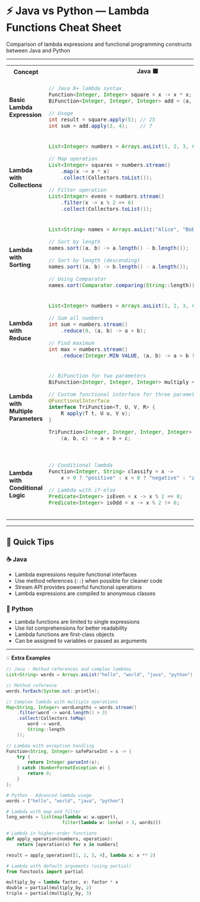 # ⚡ Java vs Python — Lambda Functions Cheat Sheet

Comparison of lambda expressions and functional programming constructs between Java and Python

---

<table>
<tr>
<th>Concept</th>
<th>Java 🟦</th>
<th>Python 🐍</th>
</tr>
<tr>
<td><strong>Basic Lambda Expression</strong></td>
<td>

```java
// Java 8+ lambda syntax
Function<Integer, Integer> square = x -> x * x;
BiFunction<Integer, Integer, Integer> add = (a, b) -> a + b;

// Usage
int result = square.apply(5); // 25
int sum = add.apply(3, 4);    // 7
```

</td>
<td>

```python
# Python lambda syntax
square = lambda x: x * x
add = lambda a, b: a + b

# Usage
result = square(5)  # 25
sum_val = add(3, 4)  # 7
```

</td>
</tr>
<tr>
<td><strong>Lambda with Collections</strong></td>
<td>

```java
List<Integer> numbers = Arrays.asList(1, 2, 3, 4, 5);

// Map operation
List<Integer> squares = numbers.stream()
    .map(x -> x * x)
    .collect(Collectors.toList());

// Filter operation
List<Integer> evens = numbers.stream()
    .filter(x -> x % 2 == 0)
    .collect(Collectors.toList());
```

</td>
<td>

```python
numbers = [1, 2, 3, 4, 5]

# Map operation
squares = list(map(lambda x: x * x, numbers))

# Filter operation
evens = list(filter(lambda x: x % 2 == 0, numbers))

# List comprehensions (more Pythonic)
squares = [x * x for x in numbers]
evens = [x for x in numbers if x % 2 == 0]
```

</td>
</tr>
<tr>
<td><strong>Lambda with Sorting</strong></td>
<td>

```java
List<String> names = Arrays.asList("Alice", "Bob", "Charlie");

// Sort by length
names.sort((a, b) -> a.length() - b.length());

// Sort by length (descending)
names.sort((a, b) -> b.length() - a.length());

// Using Comparator
names.sort(Comparator.comparing(String::length));
```

</td>
<td>

```python
names = ["Alice", "Bob", "Charlie"]

# Sort by length
names.sort(key=lambda x: len(x))

# Sort by length (descending)
names.sort(key=lambda x: len(x), reverse=True)

# Using sorted() function
sorted_names = sorted(names, key=lambda x: len(x))
```

</td>
</tr>
<tr>
<td><strong>Lambda with Reduce</strong></td>
<td>

```java
List<Integer> numbers = Arrays.asList(1, 2, 3, 4, 5);

// Sum all numbers
int sum = numbers.stream()
    .reduce(0, (a, b) -> a + b);

// Find maximum
int max = numbers.stream()
    .reduce(Integer.MIN_VALUE, (a, b) -> a > b ? a : b);
```

</td>
<td>

```python
from functools import reduce

numbers = [1, 2, 3, 4, 5]

# Sum all numbers
sum_val = reduce(lambda a, b: a + b, numbers)

# Find maximum
max_val = reduce(lambda a, b: a if a > b else b, numbers)
```

</td>
</tr>
<tr>
<td><strong>Lambda with Multiple Parameters</strong></td>
<td>

```java
// BiFunction for two parameters
BiFunction<Integer, Integer, Integer> multiply = (a, b) -> a * b;

// Custom functional interface for three parameters
@FunctionalInterface
interface TriFunction<T, U, V, R> {
    R apply(T t, U u, V v);
}

TriFunction<Integer, Integer, Integer, Integer> addThree = 
    (a, b, c) -> a + b + c;
```

</td>
<td>

```python
# Multiple parameters in lambda
multiply = lambda a, b: a * b

# Three parameters
add_three = lambda a, b, c: a + b + c

# More complex lambda
process_data = lambda x, y, z: (x + y) * z if x > 0 else y * z
```

</td>
</tr>
<tr>
<td><strong>Lambda with Conditional Logic</strong></td>
<td>

```java
// Conditional lambda
Function<Integer, String> classify = x -> 
    x > 0 ? "positive" : x < 0 ? "negative" : "zero";

// Lambda with if-else
Predicate<Integer> isEven = x -> x % 2 == 0;
Predicate<Integer> isOdd = x -> x % 2 != 0;
```

</td>
<td>

```python
# Conditional lambda
classify = lambda x: "positive" if x > 0 else "negative" if x < 0 else "zero"

# Lambda with if-else
is_even = lambda x: x % 2 == 0
is_odd = lambda x: x % 2 != 0

# More complex conditional
process = lambda x: x * 2 if x > 10 else x + 1 if x > 5 else x
```

</td>
</tr>
</table>

---

## 🧩 Quick Tips

### ☕ Java
- Lambda expressions require functional interfaces
- Use method references (`::`) when possible for cleaner code
- Stream API provides powerful functional operations
- Lambda expressions are compiled to anonymous classes

### 🐍 Python
- Lambda functions are limited to single expressions
- Use list comprehensions for better readability
- Lambda functions are first-class objects
- Can be assigned to variables or passed as arguments

---

💡 **Extra Examples**

```java
// Java - Method references and complex lambdas
List<String> words = Arrays.asList("hello", "world", "java", "python");

// Method reference
words.forEach(System.out::println);

// Complex lambda with multiple operations
Map<String, Integer> wordLengths = words.stream()
    .filter(word -> word.length() > 3)
    .collect(Collectors.toMap(
        word -> word,
        String::length
    ));

// Lambda with exception handling
Function<String, Integer> safeParseInt = s -> {
    try {
        return Integer.parseInt(s);
    } catch (NumberFormatException e) {
        return 0;
    }
};
```

```python
# Python - Advanced lambda usage
words = ["hello", "world", "java", "python"]

# Lambda with map and filter
long_words = list(map(lambda w: w.upper(), 
                     filter(lambda w: len(w) > 3, words)))

# Lambda in higher-order functions
def apply_operation(numbers, operation):
    return [operation(x) for x in numbers]

result = apply_operation([1, 2, 3, 4], lambda x: x ** 2)

# Lambda with default arguments (using partial)
from functools import partial

multiply_by = lambda factor, x: factor * x
double = partial(multiply_by, 2)
triple = partial(multiply_by, 3)
```
